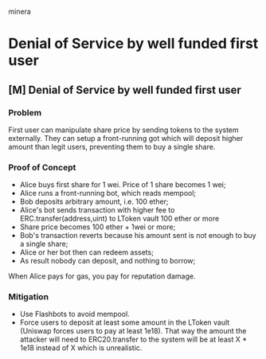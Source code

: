 minera
# Denial of Service by well funded first user

## [M] Denial of Service by well funded first user
### Problem
First user can manipulate share price by sending tokens to the system externally.
They can setup a front-running got which will deposit higher amount than legit users, preventing them to buy a single share.
### Proof of Concept
- Alice buys first share for 1 wei. Price of 1 share becomes 1 wei;
- Alice runs a front-running bot, which reads mempool;
- Bob deposits arbitrary amount, i.e. 100 ether;
- Alice's bot sends transaction with higher fee to ERC.transfer(address,uint) to LToken vault 100 ether or more
- Share price becomes 100 ether + 1wei or more;
- Bob's transaction reverts because his amount sent is not enough to buy a single share;
- Alice or her bot then can redeem assets;
- As result nobody can deposit, and nothing to borrow;

When Alice pays for gas, you pay for reputation damage.
### Mitigation
- Use Flashbots to avoid mempool.
- Force users to deposit at least some amount in the LToken vault (Uniswap forces users to pay at least 1e18).
That way the amount the attacker will need to ERC20.transfer to the system will be at least X * 1e18 instead of X which is unrealistic.